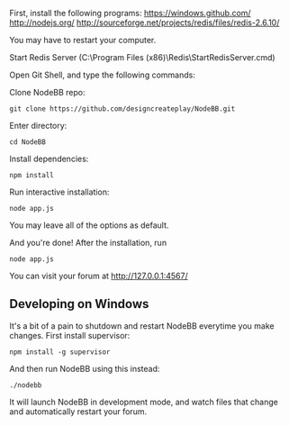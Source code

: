 First, install the following programs:
https://windows.github.com/
http://nodejs.org/
http://sourceforge.net/projects/redis/files/redis-2.6.10/

You may have to restart your computer.

Start Redis Server (C:\Program Files (x86)\Redis\StartRedisServer.cmd)

Open Git Shell, and type the following commands:

Clone NodeBB repo:

    git clone https://github.com/designcreateplay/NodeBB.git

Enter directory: 

    cd NodeBB

Install dependencies:

    npm install

Run interactive installation:

    node app.js

You may leave all of the options as default.

And you're done! After the installation, run 

    node app.js

You can visit your forum at http://127.0.0.1:4567/


## Developing on Windows

It's a bit of a pain to shutdown and restart NodeBB everytime you make changes. First install supervisor:

    npm install -g supervisor

And then run NodeBB using this instead:

    ./nodebb

It will launch NodeBB in development mode, and watch files that change and automatically restart your forum.
